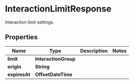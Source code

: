 

# InteractionLimitResponse

Interaction limit settings.

## Properties

| Name | Type | Description | Notes |
|------------ | ------------- | ------------- | -------------|
|**limit** | **InteractionGroup** |  |  |
|**origin** | **String** |  |  |
|**expiresAt** | **OffsetDateTime** |  |  |



